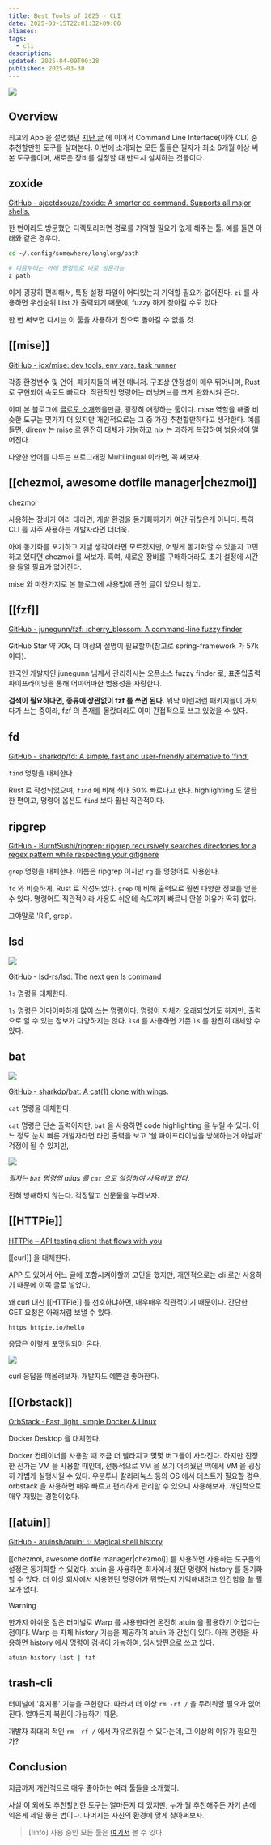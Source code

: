```yaml
---
title: Best Tools of 2025 - CLI
date: 2025-03-15T22:01:32+09:00
aliases: 
tags:
  - cli
description: 
updated: 2025-04-09T00:28
published: 2025-03-30
---
```


![](https://i.imgur.com/zgIVoVN.png)

## Overview

최고의 App 을 설명했던 [지난 글](https://haril.dev/blog/2025/03/16/Best-Tools-of-2025-Apps) 에 이어서 Command Line Interface(이하 CLI) 중 추천할만한 도구를 살펴본다. 이번에 소개되는 모든 툴들은 필자가 최소 6개월 이상 써본 도구들이며, 새로운 장비를 설정할 때 반드시 설치하는 것들이다.

## zoxide

[GitHub - ajeetdsouza/zoxide: A smarter cd command. Supports all major shells.](https://github.com/ajeetdsouza/zoxide)

한 번이라도 방문했던 디렉토리라면 경로를 기억할 필요가 없게 해주는 툴. 예를 들면 아래와 같은 경우다.

```bash
cd ~/.config/somewhere/longlong/path

# 다음부터는 아래 명령으로 바로 방문가능
z path
```

이게 굉장히 편리해서, 특정 설정 파일이 어디있는지 기억할 필요가 없어진다. `zi` 를 사용하면 우선순위 List 가 출력되기 때문에, fuzzy 하게 찾아갈 수도 있다.

한 번 써보면 다시는 이 툴을 사용하기 전으로 돌아갈 수 없을 것.

## [[mise]]

[GitHub - jdx/mise: dev tools, env vars, task runner](https://github.com/jdx/mise)

각종 환경변수 및 언어, 패키지들의 버전 매니저. 구조상 안정성이 매우 뛰어나며, Rust 로 구현되어 속도도 빠르다. 직관적인 명령어는 러닝커브를 크게 완화시켜 준다.

이미 본 블로그에 [글로도 소개](https://haril.dev/blog/2024/06/27/Easy-devtools-version-management-mise)했을만큼, 굉장히 애정하는 툴이다. mise 역할을 해줄 비슷한 도구는 몇가지 더 있지만 개인적으로는 그 중 가장 추천할만하다고 생각한다. 예를 들면, direnv 는 mise 로 완전히 대체가 가능하고 nix 는 과하게 복잡하여 범용성이 떨어진다.

다양한 언어를 다루는 프로그래밍 Multilingual 이라면, 꼭 써보자.

## [[chezmoi, awesome dotfile manager|chezmoi]]

[chezmoi](https://www.chezmoi.io/)

사용하는 장비가 여러 대라면, 개발 환경을 동기화하기가 여간 귀찮은게 아니다. 특히 CLI 를 자주 사용하는 개발자라면 더더욱.

아예 동기화를 포기하고 지낼 생각이라면 모르겠지만, 어떻게 동기화할 수 있을지 고민하고 있다면 chezmoi 를 써보자. 혹여, 새로운 장비를 구매하더라도 초기 설정에 시간을 들일 필요가 없어진다.

mise 와 마찬가지로 본 블로그에 사용법에 관한 [글](https://haril.dev/blog/2023/04/08/chezmoi-basic-settings)이 있으니 참고.

## [[fzf]]

[GitHub - junegunn/fzf: :cherry\_blossom: A command-line fuzzy finder](https://github.com/junegunn/fzf)

GitHub Star 약 70k, 더 이상의 설명이 필요할까(참고로 spring-framework 가 57k 이다).

한국인 개발자인 junegunn 님께서 관리하시는 오픈소스 fuzzy finder 로, 표준입출력 파이프라이닝을 통해 어마어마한 범용성을 자랑한다.

**검색이 필요하다면, 종류에 상관없이 fzf 를 쓰면 된다.** 워낙 이런저런 패키지들이 가져다가 쓰는 중이라, fzf 의 존재를 몰랐더라도 이미 간접적으로 쓰고 있었을 수 있다.

## fd

[GitHub - sharkdp/fd: A simple, fast and user-friendly alternative to 'find'](https://github.com/sharkdp/fd)

`find` 명령을 대체한다.

Rust 로 작성되었으며, `find` 에 비해 최대 50% 빠르다고 한다. highlighting 도 깔끔한 편이고, 명령어 옵션도 `find` 보다 훨씬 직관적이다.

## ripgrep

[GitHub - BurntSushi/ripgrep: ripgrep recursively searches directories for a regex pattern while respecting your gitignore](https://github.com/BurntSushi/ripgrep)

`grep` 명령을 대체한다. 이름은 ripgrep 이지만 `rg` 를 명령어로 사용한다.

`fd` 와 비슷하게, Rust 로 작성되었다. `grep` 에 비해 출력으로 훨씬 다양한 정보를 얻을 수 있다. 명령어도 직관적이라 사용도 쉬운데 속도까지 빠르니 안쓸 이유가 딱히 없다.

그야말로 'RIP, grep'.

## lsd

![](https://i.imgur.com/VMB6SHj.png)

[GitHub - lsd-rs/lsd: The next gen ls command](https://github.com/lsd-rs/lsd)

`ls` 명령을 대체한다.

`ls` 명령은 어마어마하게 많이 쓰는 명령이다. 명령어 자체가 오래되었기도 하지만, 출력으로 알 수 있는 정보가 다양하지는 않다. `lsd` 를 사용하면 기존 `ls` 를 완전히 대체할 수 있다.

## bat

![](https://i.imgur.com/r04J8qn.png)

[GitHub - sharkdp/bat: A cat(1) clone with wings.](https://github.com/sharkdp/bat)

`cat` 명령을 대체한다.

`cat` 명령은 단순 출력이지만, `bat` 을 사용하면 code highlighting 을 누릴 수 있다. 어느 정도 눈치 빠른 개발자라면 라인 출력을 보고 '쉘 파이프라이닝을 방해하는거 아닐까' 걱정이 될 수 있지만,

![](https://i.imgur.com/VYxO8gx.png)

_필자는 `bat` 명령의 alias 를 `cat` 으로 설정하여 사용하고 있다._

전혀 방해하지 않는다. 걱정말고 신문물을 누려보자.

## [[HTTPie]]

[HTTPie – API testing client that flows with you](https://httpie.io/)

[[curl]] 을 대체한다.

APP 도 있어서 어느 글에 포함시켜야할까 고민을 했지만, 개인적으로는 cli 로만 사용하기 때문에 이쪽 글로 넣었다.

왜 curl 대신 [[HTTPie]] 를 선호하냐하면, 매우매우 직관적이기 때문이다. 간단한 GET 요청은 아래처럼 보낼 수 있다.

```bash
https httpie.io/hello
```

응답은 이렇게 포맷팅되어 온다.

![](https://i.imgur.com/A0sI2WH.png)

curl 응답을 떠올려보자. 개발자도 예쁜걸 좋아한다.

## [[Orbstack]]

[OrbStack · Fast, light, simple Docker & Linux](https://orbstack.dev/)

Docker Desktop 을 대체한다.

Docker 컨테이너를 사용할 때 조금 더 빨라지고 몇몇 버그들이 사라진다. 하지만 진정한 진가는 VM 을 사용할 때인데, 전통적으로 VM 을 쓰기 어려웠던 맥에서 VM 을 굉장히 가볍게 실행시킬 수 있다. 우분투나 칼리리눅스 등의 OS 에서 테스트가 필요할 경우, orbstack 을 사용하면 매우 빠르고 편리하게 관리할 수 있으니 사용해보자. 개인적으로 매우 재밌는 경험이었다.

## [[atuin]]

[GitHub - atuinsh/atuin: ✨ Magical shell history](https://github.com/atuinsh/atuin)

[[chezmoi, awesome dotfile manager|chezmoi]] 를 사용하면 사용하는 도구들의 설정은 동기화할 수 있었다. atuin 을 사용하면 회사에서 쳤던 명령어 history 를 동기화할 수 있다. 더 이상 회사에서 사용했던 명령어가 뭐였는지 기억해내려고 안간힘을 쓸 필요가 없다.

> [!warning]
> 한가지 아쉬운 점은 터미널로 Warp 를 사용한다면 온전히 atuin 을 활용하기 어렵다는 점이다. Warp 는 자체 history 기능을 제공하여 atuin 과 간섭이 있다. 아래 명령을 사용하면 history 에서 명령어 검색이 가능하여, 임시방편으로 쓰고 있다.
>
> ```bash
> atuin history list | fzf
> ```

## trash-cli

터미널에 '휴지통' 기능을 구현한다. 따라서 더 이상 `rm -rf /` 을 두려워할 필요가 없어진다. 얼마든지 복원이 가능하기 때문.

개발자 최대의 적인 `rm -rf /` 에서 자유로워질 수 있다는데, 그 이상의 이유가 필요한가?

## Conclusion

지금까지 개인적으로 매우 좋아하는 여러 툴들을 소개했다.

사실 이 외에도 추천할만한 도구는 얼마든지 더 있지만, 누가 뭘 추천해주든 자기 손에 익은게 제일 좋은 법이다. 나머지는 자신의 환경에 맞게 찾아써보자.

> [!info]
> 사용 중인 모든 툴은 [여기서](https://github.com/songkg7/dotfiles/blob/main/Brewfile) 볼 수 있다.
